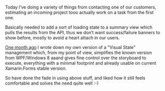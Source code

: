 Today I’ve doing a variety of things from contacting one of our customers,
estimating an incoming project tooo actually work on a task from the first one.

Basically needed to add a sort of loading state to a summary view which pulls
the results from the API, thus we don’t want success/failure banners to show
before, mostly to avoid a heart attach in our users.

[One month ago](#/2018-2-8) I wrote down my own version of a "Visual State"
management which, from my point of view, simplifies the known version from
WPF/Windows 8 aaand gives fine control over the storyboard to execute,
everything with a minimal footprint and already usable on current Xamarin.Forms
stable version.

So have done the fade in using above stuff, and liked how it still feels
comfortable and solves the need quite well :-)
